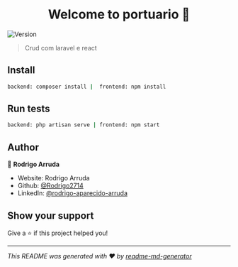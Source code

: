 <h1 align="center">Welcome to portuario 👋</h1>
<p>
  <img alt="Version" src="https://img.shields.io/badge/version-1.0-blue.svg?cacheSeconds=2592000" />
</p>

> Crud com laravel e react

## Install

```sh
backend: composer install |  frontend: npm install
```

## Run tests

```sh
backend: php artisan serve | frontend: npm start
```

## Author

👤 **Rodrigo Arruda**

* Website: Rodrigo Arruda
* Github: [@Rodrigo2714](https://github.com/Rodrigo2714)
* LinkedIn: [@rodrigo-aparecido-arruda](https://linkedin.com/in/rodrigo-aparecido-arruda)

## Show your support

Give a ⭐️ if this project helped you!

***
_This README was generated with ❤️ by [readme-md-generator](https://github.com/kefranabg/readme-md-generator)_